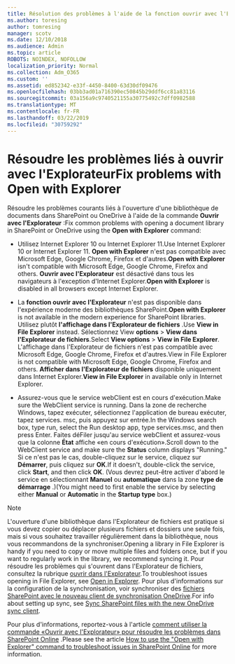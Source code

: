 ```yaml
---
title: Résolution des problèmes à l'aide de la fonction ouvrir avec l'Explorateur
ms.author: toresing
author: tomresing
manager: scotv
ms.date: 12/10/2018
ms.audience: Admin
ms.topic: article
ROBOTS: NOINDEX, NOFOLLOW
localization_priority: Normal
ms.collection: Adm_O365
ms.custom: ''
ms.assetid: ed852342-e33f-4450-8400-63d30df09476
ms.openlocfilehash: 03bb3ad01a716390ec50845b29ddf6cc81a83116
ms.sourcegitcommit: 03a156a9c9740521155a30775492c7dff0982588
ms.translationtype: MT
ms.contentlocale: fr-FR
ms.lasthandoff: 03/22/2019
ms.locfileid: "30759292"
---
```

# <a name="fix-problems-with-open-with-explorer"></a><span data-ttu-id="60dcf-102">Résoudre les problèmes liés à ouvrir avec l'Explorateur</span><span class="sxs-lookup"><span data-stu-id="60dcf-102">Fix problems with Open with Explorer</span></span>

<span data-ttu-id="60dcf-103">Résoudre les problèmes courants liés à l'ouverture d'une bibliothèque de documents dans SharePoint ou OneDrive à l'aide de la commande **Ouvrir avec l'Explorateur** :</span><span class="sxs-lookup"><span data-stu-id="60dcf-103">Fix common problems with opening a document library in SharePoint or OneDrive using the **Open with Explorer** command:</span></span> 
  
- <span data-ttu-id="60dcf-104">Utilisez Internet Explorer 10 ou Internet Explorer 11.</span><span class="sxs-lookup"><span data-stu-id="60dcf-104">Use Internet Explorer 10 or Internet Explorer 11.</span></span> <span data-ttu-id="60dcf-105">**Open with Explorer** n'est pas compatible avec Microsoft Edge, Google Chrome, Firefox et d'autres.</span><span class="sxs-lookup"><span data-stu-id="60dcf-105">**Open with Explorer** isn't compatible with Microsoft Edge, Google Chrome, Firefox and others.</span></span> <span data-ttu-id="60dcf-106">**Ouvrir avec l'Explorateur** est désactivé dans tous les navigateurs à l'exception d'Internet Explorer.</span><span class="sxs-lookup"><span data-stu-id="60dcf-106">**Open with Explorer** is disabled in all browsers except Internet Explorer.</span></span> 
    
- <span data-ttu-id="60dcf-107">La **fonction ouvrir avec l'Explorateur** n'est pas disponible dans l'expérience moderne des bibliothèques SharePoint.</span><span class="sxs-lookup"><span data-stu-id="60dcf-107">**Open with Explorer** is not available in the modern experience for SharePoint libraries.</span></span> <span data-ttu-id="60dcf-108">Utilisez plutôt **l'affichage dans l'Explorateur de fichiers** .</span><span class="sxs-lookup"><span data-stu-id="60dcf-108">Use **View in File Explorer** instead.</span></span> <span data-ttu-id="60dcf-109">Sélectionnez View **options** \> **View dans l'Explorateur de fichiers**.</span><span class="sxs-lookup"><span data-stu-id="60dcf-109">Select **View options** \> **View in File Explorer**.</span></span> <span data-ttu-id="60dcf-110">L'affichage dans l'Explorateur de fichiers n'est pas compatible avec Microsoft Edge, Google Chrome, Firefox et d'autres.</span><span class="sxs-lookup"><span data-stu-id="60dcf-110">View in File Explorer is not compatible with Microsoft Edge, Google Chrome, Firefox and others.</span></span> <span data-ttu-id="60dcf-111">**Afficher dans l'Explorateur de fichiers** disponible uniquement dans Internet Explorer.</span><span class="sxs-lookup"><span data-stu-id="60dcf-111">**View in File Explorer** in available only in Internet Explorer.</span></span> 
    
- <span data-ttu-id="60dcf-112">Assurez-vous que le service webClient est en cours d'exécution.</span><span class="sxs-lookup"><span data-stu-id="60dcf-112">Make sure the WebClient service is running.</span></span> <span data-ttu-id="60dcf-113">Dans la zone de recherche Windows, tapez exécuter, sélectionnez l'application de bureau exécuter, tapez services. msc, puis appuyez sur entrée.</span><span class="sxs-lookup"><span data-stu-id="60dcf-113">In the Windows search box, type run, select the Run desktop app, type services.msc, and then press Enter.</span></span> <span data-ttu-id="60dcf-114">Faites déFiler jusqu'au service webClient et assurez-vous que la colonne **État** affiche «en cours d'exécution».</span><span class="sxs-lookup"><span data-stu-id="60dcf-114">Scroll down to the WebClient service and make sure the **Status** column displays "Running."</span></span> <span data-ttu-id="60dcf-115">Si ce n'est pas le cas, double-cliquez sur le service, cliquez sur **Démarrer**, puis cliquez sur **OK**.</span><span class="sxs-lookup"><span data-stu-id="60dcf-115">If it doesn't, double-click the service, click **Start**, and then click **OK**.</span></span> <span data-ttu-id="60dcf-116">(Vous devrez peut-être activer d'abord le service en sélectionnant **Manuel** ou **automatique** dans la zone **type de démarrage** .)</span><span class="sxs-lookup"><span data-stu-id="60dcf-116">(You might need to first enable the service by selecting either **Manual** or **Automatic** in the **Startup type** box.)</span></span> 
    
> [!NOTE]
> <span data-ttu-id="60dcf-117">L'ouverture d'une bibliothèque dans l'Explorateur de fichiers est pratique si vous devez copier ou déplacer plusieurs fichiers et dossiers une seule fois, mais si vous souhaitez travailler régulièrement dans la bibliothèque, nous vous recommandons de la synchroniser.</span><span class="sxs-lookup"><span data-stu-id="60dcf-117">Opening a library in File Explorer is handy if you need to copy or move multiple files and folders once, but if you want to regularly work in the library, we recommend syncing it.</span></span> <span data-ttu-id="60dcf-118">Pour résoudre les problèmes qui s'ouvrent dans l'Explorateur de fichiers, consultez la rubrique [ouvrir dans l'Explorateur](https://go.microsoft.com/fwlink/?linkid=871665).</span><span class="sxs-lookup"><span data-stu-id="60dcf-118">To troubleshoot issues opening in File Explorer, see [Open in Explorer](https://go.microsoft.com/fwlink/?linkid=871665).</span></span> <span data-ttu-id="60dcf-119">Pour plus d'informations sur la configuration de la synchronisation, voir synchroniser des [fichiers SharePoint avec le nouveau client de synchronisation OneDrive](https://go.microsoft.com/fwlink/?linkid=871666).</span><span class="sxs-lookup"><span data-stu-id="60dcf-119">For info about setting up sync, see [Sync SharePoint files with the new OneDrive sync client](https://go.microsoft.com/fwlink/?linkid=871666).</span></span>
  
<span data-ttu-id="60dcf-120">Pour plus d'informations, reportez-vous à l'article [comment utiliser la commande «Ouvrir avec l'Explorateur» pour résoudre les problèmes dans SharePoint Online](https://support.office.com/article/How-to-use-the-Open-with-Explorer-command-to-troubleshoot-issues-in-SharePoint-Online-87155331-0c92-4224-a4c1-da5c21c4ade4) .</span><span class="sxs-lookup"><span data-stu-id="60dcf-120">Please see the article [How to use the "Open with Explorer" command to troubleshoot issues in SharePoint Online](https://support.office.com/article/How-to-use-the-Open-with-Explorer-command-to-troubleshoot-issues-in-SharePoint-Online-87155331-0c92-4224-a4c1-da5c21c4ade4) for more information.</span></span> 
  

